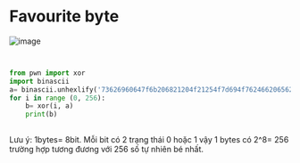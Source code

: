 # Favourite byte
![image](https://user-images.githubusercontent.com/97203151/221145237-0cd12f4e-1f3e-44ef-88d7-eae9439453fb.png)  
```Python


from pwn import xor
import binascii
a= binascii.unhexlify('73626960647f6b206821204f21254f7d694f7624662065622127234f726927756d')
for i in range (0, 256):
    b= xor(i, a)
    print(b)
    
```
Lưu ý: 1bytes= 8bit. Mỗi bit có 2 trạng thái 0 hoặc 1 vậy 1 bytes có 2^8= 256 trường hợp tương đương với 256 số tự nhiên bé nhất.

